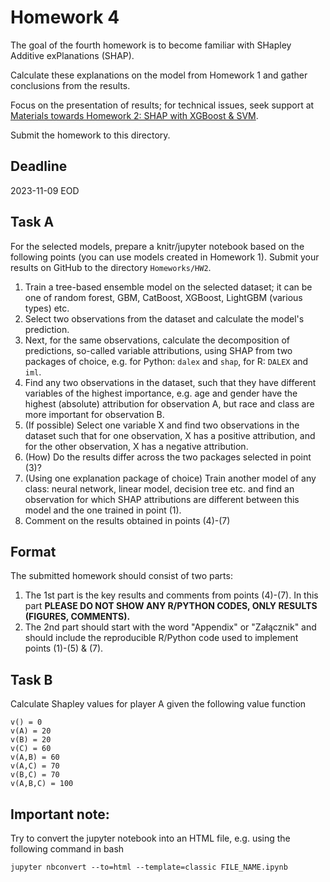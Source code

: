 # Homework 4

The goal of the fourth homework is to become familiar with SHapley Additive exPlanations (SHAP). 

Calculate these explanations on the model from Homework 1 and gather conclusions from the results.

Focus on the presentation of results; for technical issues, seek support at [Materials towards Homework 2: SHAP with XGBoost & SVM](https://mim-uw.github.io/eXplainableMachineLearning-2023/hw2_shap_with_xgboost_on_titanic.html).

Submit the homework to this directory.

## Deadline 

2023-11-09 EOD

## Task A

For the selected models, prepare a knitr/jupyter notebook based on the following points (you can use models created in Homework 1).
Submit your results on GitHub to the directory `Homeworks/HW2`.

1. Train a tree-based ensemble model on the selected dataset; it can be one of random forest, GBM, CatBoost, XGBoost, LightGBM (various types) etc.
2. Select two observations from the dataset and calculate the model's prediction.
3. Next, for the same observations, calculate the decomposition of predictions, so-called variable attributions, using SHAP from two packages of choice, e.g. for Python: `dalex` and `shap`, for R: `DALEX` and `iml`.
4. Find any two observations in the dataset, such that they have different variables of the highest importance, e.g. age and gender have the highest (absolute) attribution for observation A, but race and class are more important for observation B.
5. (If possible) Select one variable X and find two observations in the dataset such that for one observation, X has a positive attribution, and for the other observation, X has a negative attribution.
6. (How) Do the results differ across the two packages selected in point (3)?
7. (Using one explanation package of choice) Train another model of any class: neural network, linear model, decision tree etc. and find an observation for which SHAP attributions are different between this model and the one trained in point (1).
8. Comment on the results obtained in points (4)-(7)

## Format

The submitted homework should consist of two parts:

1. The 1st part is the key results and comments from points (4)-(7). In this part **PLEASE DO NOT SHOW ANY R/PYTHON CODES, ONLY RESULTS (FIGURES, COMMENTS).**
2. The 2nd part should start with the word "Appendix" or "Załącznik" and should include the reproducible R/Python code used to implement points (1)-(5) & (7).

## Task B

Calculate Shapley values for player A given the following value function

```
v() = 0
v(A) = 20
v(B) = 20
v(C) = 60
v(A,B) = 60
v(A,C) = 70
v(B,C) = 70
v(A,B,C) = 100
```

## **Important note:**

Try to convert the jupyter notebook into an HTML file, e.g. using the following command in bash

```
jupyter nbconvert --to=html --template=classic FILE_NAME.ipynb
```
